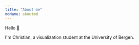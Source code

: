 ```yaml
---
title: "About me"
mdName: aboutmd
---
```


Hello 👋

I'm Christian, a visualization student at the University of Bergen.